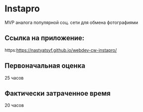 # Instapro

MVP аналога популярной соц. сети для обмена фотографиями

## Ссылка на приложение:

https:https://nastyatsyf.github.io/webdev-cw-instapro/

## Первоначальная оценка

25 часов

## Фактически затраченное время

20 часов
